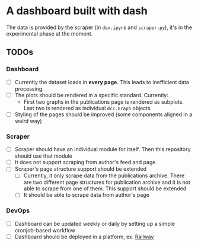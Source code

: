 # A dashboard built with dash

The data is provided by the scraper (in `dev.ipynb` and `scraper.py`), it's in the experimental phase at the moment.

## TODOs

### Dashboard

- [ ] Currently the dataset loads in __every page__. This leads to inefficient data processing.
- [ ] The plots should be rendered in a specific standard. Currently:
  - First two graphs in the publications page is rendered as subplots. Last two is rendered as individual `dcc.Graph` objects
- [ ] Styling of the pages should be improved (some components aligned in a weird way)

### Scraper

- [ ] Scraper should have an individual module for itself. Then this repository should use that module
- [ ] It does not support scraping from author's feed and page.
- [ ] Scraper's page structure support should be extended
  - [ ] Currently, it only scrape data from the publications archive. There are two different page structures for publication archive and it is not able to scrape from one of them. This support should be extended
  - [ ] It should be able to scrape data from author's page
  
### DevOps

- [ ] Dashboard can be updated weekly or daily by setting up a simple cronjob-based workflow
- [ ] Dashboard should be deployed in a platform, ex. [Railway](https://railway.app/)

